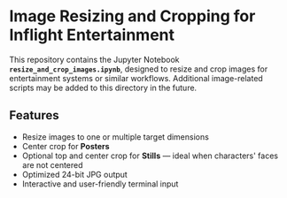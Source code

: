 # Image Resizing and Cropping for Inflight Entertainment

This repository contains the Jupyter Notebook **`resize_and_crop_images.ipynb`**, designed to resize and crop images for entertainment systems or similar workflows. Additional image-related scripts may be added to this directory in the future.

## Features

- Resize images to one or multiple target dimensions  
- Center crop for **Posters**  
- Optional top and center crop for **Stills** — ideal when characters' faces are not centered  
- Optimized 24-bit JPG output  
- Interactive and user-friendly terminal input



 

